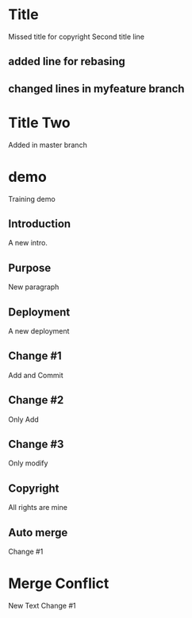# Title 
Missed title for copyright 
Second title line 
## added line for rebasing 

## changed lines in myfeature branch 

# Title Two 
Added in master branch 

# demo
Training demo  
## Introduction 
A new intro.
## Purpose 
New paragraph 
## Deployment 
A new deployment 

## Change #1 
Add and Commit

## Change #2
Only Add 

## Change #3 
Only modify

## Copyright 
All rights are mine 

## Auto merge 
Change #1 

# Merge Conflict 
New Text Change #1 
